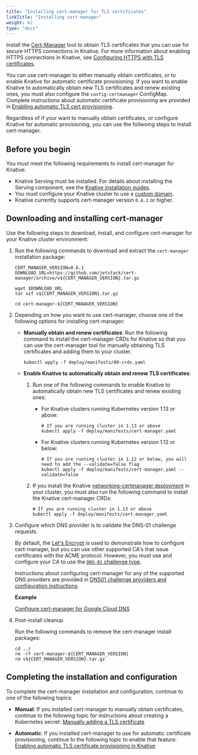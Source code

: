 ```yaml
---
title: "Installing cert-manager for TLS certificates"
linkTitle: "Installing cert-manager"
weight: 62
type: "docs"
---
```


Install the  [Cert-Manager](https://github.com/jetstack/cert-manager) tool to obtain TLS 
certificates that you can use for secure HTTPS connections in Knative. For more information 
about enabling HTTPS connections in Knative, see 
[Configuring HTTPS with TLS certificates](./using-an-ssl-cert.md).

You can use cert-manager to either manually obtain certificates, or to enable Knative for 
automatic certificate provisioning. If you want to enable Knative to automatically obtain
new TLS certificates and renew existing ones, you must also configure the `config-certmanager` 
ConfigMap. Complete instructions about automatic certificate provisioning are provided in 
[Enabling automatic TLS cert provisioning](./using-auto-tls.md).

Regardless of if your want to manually obtain certificates, or configure Knative for automatic
provisioning, you can use the follwoing steps to install cert-manager.

## Before you begin

You must meet the following requirements to install cert-manager for Knative:

- Knative Serving must be installed. For details about installing the Serving
  component, see the [Knative installation guides](../install/).
- You must configure your Knative cluster to use a
  [custom domain](./using-a-custom-domain.md).
- Knative currently supports cert-manager version `0.6.1` or higher.

## Downloading and installing cert-manager

Use the following steps to download, install, and configure cert-manager for your Knative cluster
environment:

1. Run the following commands to download and extract the `cert-manager` installation package:

    ```shell
    CERT_MANAGER_VERSION=0.6.1
    DOWNLOAD_URL=https://github.com/jetstack/cert-manager/archive/v${CERT_MANAGER_VERSION}.tar.gz

    wget $DOWNLOAD_URL
    tar xzf v${CERT_MANAGER_VERSION}.tar.gz

    cd cert-manager-${CERT_MANAGER_VERSION} 
    ```

2. Depending on how you want to use cert-manager, choose one of the following
   options for installing cert-manager:

    - **Manually obtain and renew certificates**: Run the following command to 
      install the cert-manager CRDs for Knative so that you can use the cert-manager tool for 
      manually obtaining TLS certificates and adding them to your cluster.

       ```shell
       kubectl apply -f deploy/manifests/00-crds.yaml
       ```

    - **Enable Knative to automatically obtain and renew TLS certificates**: 
    
      1. Run one of the following commands to enable Knative to automatically obtain 
         new TLS certificates and renew existing ones:
      
         - For Knative clusters running Kubernetes version 1.13 or above:

           ```shell
           # If you are running cluster in 1.13 or above
           kubectl apply -f deploy/manifests/cert-manager.yaml 
           ```

         - For Knative clusters running Kubernetes version 1.12 or below:

           ```shell
           # If you are running cluster in 1.12 or below, you will need to add the --validate=false flag
           kubectl apply -f deploy/manifests/cert-manager.yaml --validate=false
           ```
          
         <!-- TODO(zhiminx) add the link of networking-certmanager deployment after the code is checked in.-->
      1. If you install the Knative [networking-certmanager deployment]() 
         in your cluster, you must also run the following command to install the Knative cert-manager CRDs: 
          
         ```shell
         # If you are running cluster in 1.13 or above
         kubectl apply -f deploy/manifests/cert-manager.yaml 
         ```

1. Configure which DNS provider is to validate the DNS-01 challenge requests.

    By default, the [Let's Encrypt](https://letsencrypt.org) is used to
    demonstrate how to configure cert-manager, but you can use other supported CA's 
    that issue certificates with the ACME protocol. However, you
    must use and configure your CA to use the
    [`DNS-01` challenge type](https://letsencrypt.org/docs/challenge-types/#dns-01-challenge).

    Instructions about configuring cert-manager for any of the supported DNS providers are provided in
    [DNS01 challenge providers and configuration instructions](https://docs.cert-manager.io/en/latest/tasks/acme/configuring-dns01/index.html#supported-dns01-providers).

    **Example**

    [Configure cert-manager for Google Cloud DNS](./using-auto-tls.md#Set-up-DNS-challenge-Provider)

1. Post-install cleanup

    Run the following commands to remove the cert-manager install packages:

    ```shell
    cd ../
    rm -rf cert-manager-${CERT_MANAGER_VERSION}
    rm v${CERT_MANAGER_VERSION}.tar.gz
    ```

## Completing the installation and configuration

To complete the cert-manager installation and configuration, continue to one of the following topics:

- **Manual**: If you installed cert-manager to manually obtain certificates, continue to the following topic
  for instructions about creating a Kubernetes secret: [Manually adding a TLS certificate](./using-an-ssl-cert.md#manually-adding-a-tls-certificate) 
  
- **Automatic**: If you installed cert-manager to use for automatic certificate provisioning, continue to the following topic
  to enable that feature: [Enabling automatic TLS certificate provisioning in Knative](./using-auto-tls.md)
